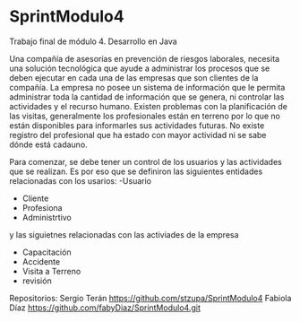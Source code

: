 # SprintModulo4
Trabajo final de módulo 4.
Desarrollo en Java

 Una compañía de asesorías en prevención de riesgos laborales, necesita una solución tecnológica que ayude a administrar los procesos que se deben ejecutar en cada una de las empresas que son clientes de la compañía. 
La empresa no posee un sistema de información que le permita administrar toda la cantidad de información que se genera, ni controlar las actividades y el recurso humano.
Existen problemas con la planificación de las visitas, generalmente los profesionales están en terreno por lo que no están disponibles para informarles sus actividades futuras. No existe registro del profesional que ha estado con mayor actividad ni se sabe dónde está cadauno.

Para comenzar, se debe tener un control de los usuarios y las actividades que se realizan. Es por eso que se definiron las siguientes entidades relacionadas con los usarios: 
-Usuario
- Cliente
- Profesiona
- Administrtivo

y las siguietnes relacionadas con las activiades de la empresa 
- Capacitación
- Accidente
- Visita a Terreno
- revisión 

Repositorios:
Sergio Terán  https://github.com/stzupa/SprintModulo4
Fabiola Díaz https://github.com/fabyDiaz/SprintModulo4.git
